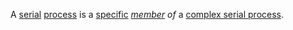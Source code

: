 A [serial](https://github.com/gcassel/Modular-Organization-Terminology/blob/master/terms/serial.md) [process](https://github.com/gcassel/Modular-Organization-Terminology/blob/master/terms/process.md) is a [specific](https://github.com/gcassel/Modular-Organization-Terminology/blob/master/terms/specific.md) *[member](https://github.com/gcassel/Modular-Organization-Terminology/blob/master/terms/member.md) of* a [complex serial process](https://github.com/gcassel/Modular-Organization-Terminology/blob/master/terms/complex-serial-process.md).
